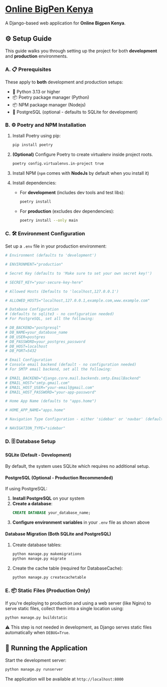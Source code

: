 # [Online BigPen Kenya](https://github.com/tawalabora/bigpen)

A Django-based web application for **Online Bigpen Kenya**.

## ⚙️ Setup Guide

This guide walks you through setting up the project for both **development** and **production** environments.

### A. 📋 Prerequisites

These apply to **both** development and production setups:

- 🐍 Python 3.13 or higher
- 📦 Poetry package manager (Python)
- 📦 NPM package manager (Nodejs)
- 🐘 PostgreSQL (optional - defaults to SQLite for development)

### B. ⚙️ Poetry and NPM Installation

1. Install Poetry using pip:

   ```bash
   pip install poetry
   ```

2. **(Optional)** Configure Poetry to create virtualenv inside project roots.

   ```bash
   poetry config.virtualenvs.in-project true
   ```

3. Install NPM (`npm` comes with **NodeJs** by default when you install it)

4. Install dependencies:

   - For **development** (includes dev tools and test libs):

     ```bash
     poetry install
     ```

   - For **production** (excludes dev dependencies):

     ```bash
     poetry install --only main
     ```

### C. 🛠️ Environment Configuration

Set up a `.env` file in your production environment:

```bash
# Environment (defaults to 'development')

# ENVIRONMENT="production"

# Secret Key (defaults to 'Make sure to set your own secret key!')

# SECRET_KEY="your-secure-key-here"

# Allowed Hosts (Defaults to 'localhost,127.0.0.1')

# ALLOWED_HOSTS="localhost,127.0.0.1,example.com,www.example.com"

# Database Configuration
# (defaults to sqlite3 - no configuration needed)
# For PostgreSQL, set all the following:

# DB_BACKEND="postgresql"
# DB_NAME=your_database_name
# DB_USER=postgres
# DB_PASSWORD=your_postgres_password
# DB_HOST=localhost
# DB_PORT=5432

# Email Configuration
# Console email backend (default - no configuration needed)
# For SMTP email backend, set all the following:

# EMAIL_BACKEND="django.core.mail.backends.smtp.EmailBackend"
# EMAIL_HOST="smtp.gmail.com"
# EMAIL_HOST_USER="your-email@gmail.com"
# EMAIL_HOST_PASSWORD="your-app-password"

# Home App Name (defaults to "apps.home")

# HOME_APP_NAME="apps.home"

# Navigation Type Configuration - either 'sidebar' or 'navbar' (defaults to 'navbar')

# NAVIGATION_TYPE="sidebar"
```

### D. 🗄️ Database Setup

#### SQLite (Default - Development)

By default, the system uses SQLite which requires no additional setup.

#### PostgreSQL (Optional - Production Recommended)

If using PostgreSQL:

1. **Install PostgreSQL** on your system
2. **Create a database**:
   ```sql
   CREATE DATABASE your_database_name;
   ```
3. **Configure environment variables** in your `.env` file as shown above

#### Database Migration (Both SQLite and PostgreSQL)

1. Create database tables:

    ```bash
    python manage.py makemigrations
    python manage.py migrate
    ```

2. Create the cache table (required for DatabaseCache):

    ```bash
    python manage.py createcachetable
    ```

### E. 📦 Static Files (Production Only)

If you're deploying to production and using a web server (like Nginx) to serve static files, collect them into a single location using:

   ```bash
   python manage.py buildstatic
   ```

⚠️ This step is not needed in development, as Django serves static files automatically when `DEBUG=True`.

## 🚀 Running the Application

Start the development server:

```bash
python manage.py runserver
```

The application will be available at `http://localhost:8000`
